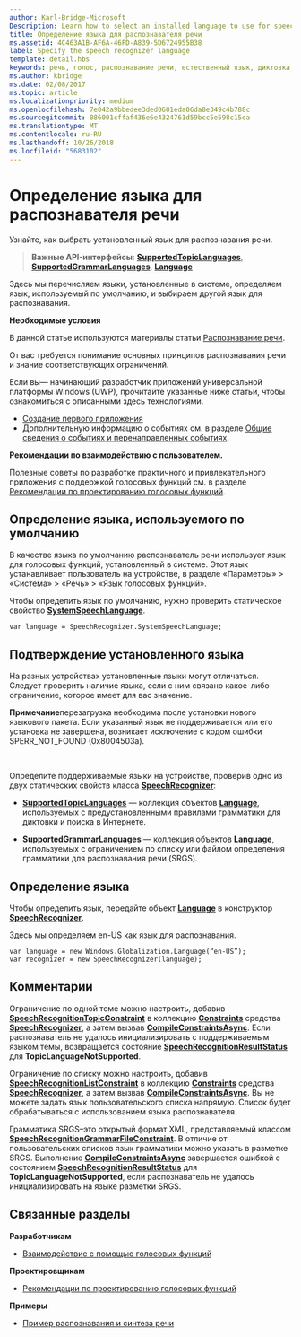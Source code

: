 ```yaml
---
author: Karl-Bridge-Microsoft
Description: Learn how to select an installed language to use for speech recognition.
title: Определение языка для распознавателя речи
ms.assetid: 4C463A1B-AF6A-46FD-A839-5D6724955B38
label: Specify the speech recognizer language
template: detail.hbs
keywords: речь, голос, распознавание речи, естественный язык, диктовка, ввод, взаимодействие с пользователем
ms.author: kbridge
ms.date: 02/08/2017
ms.topic: article
ms.localizationpriority: medium
ms.openlocfilehash: 7e042a9bbedee3ded0601eda06da8e349c4b788c
ms.sourcegitcommit: 086001cffaf436e6e4324761d59bcc5e598c15ea
ms.translationtype: MT
ms.contentlocale: ru-RU
ms.lasthandoff: 10/26/2018
ms.locfileid: "5683102"
---
```

# <a name="specify-the-speech-recognizer-language"></a>Определение языка для распознавателя речи


Узнайте, как выбрать установленный язык для распознавания речи.

> **Важные API-интерфейсы**: [**SupportedTopicLanguages**](https://msdn.microsoft.com/library/windows/apps/dn653251), [**SupportedGrammarLanguages**](https://msdn.microsoft.com/library/windows/apps/dn653250), [**Language**](https://msdn.microsoft.com/library/windows/apps/br206804)


Здесь мы перечисляем языки, установленные в системе, определяем язык, используемый по умолчанию, и выбираем другой язык для распознавания.

**Необходимые условия**

В данной статье используются материалы статьи [Распознавание речи](speech-recognition.md).

От вас требуется понимание основных принципов распознавания речи и знание соответствующих ограничений.

Если вы— начинающий разработчик приложений универсальной платформы Windows (UWP), прочитайте указанные ниже статьи, чтобы ознакомиться с описанными здесь технологиями.

-   [Создание первого приложения](https://msdn.microsoft.com/library/windows/apps/bg124288)
-   Дополнительную информацию о событиях см. в разделе [Общие сведения о событиях и перенаправленных событиях](https://msdn.microsoft.com/library/windows/apps/mt185584).

**Рекомендации по взаимодействию с пользователем.**

Полезные советы по разработке практичного и привлекательного приложения с поддержкой голосовых функций см. в разделе [Рекомендации по проектированию голосовых функций](https://msdn.microsoft.com/library/windows/apps/dn596121).

## <a name="identify-the-default-language"></a>Определение языка, используемого по умолчанию


В качестве языка по умолчанию распознаватель речи использует язык для голосовых функций, установленный в системе. Этот язык устанавливает пользователь на устройстве, в разделе «Параметры» &gt; «Система» &gt; «Речь» &gt; «Язык голосовых функций».

Чтобы определить язык по умолчанию, нужно проверить статическое свойство [**SystemSpeechLanguage**](https://msdn.microsoft.com/library/windows/apps/dn653252).

```CSharp
var language = SpeechRecognizer.SystemSpeechLanguage; 
```

## <a name="confirm-an-installed-language"></a>Подтверждение установленного языка


На разных устройствах установленные языки могут отличаться. Следует проверить наличие языка, если с ним связано какое-либо ограничение, которое имеет для вас значение.

**Примечание**перезагрузка необходима после установки нового языкового пакета. Если указанный язык не поддерживается или его установка не завершена, возникает исключение с кодом ошибки SPERR\_NOT\_FOUND (0x8004503a).

 

Определите поддерживаемые языки на устройстве, проверив одно из двух статических свойств класса [**SpeechRecognizer**](https://msdn.microsoft.com/library/windows/apps/dn653226):

-   [**SupportedTopicLanguages**](https://msdn.microsoft.com/library/windows/apps/dn653251) — коллекция объектов [**Language**](https://msdn.microsoft.com/library/windows/apps/br206804), используемых с предустановленными правилами грамматики для диктовки и поиска в Интернете.

-   [**SupportedGrammarLanguages**](https://msdn.microsoft.com/library/windows/apps/dn653250) — коллекция объектов [**Language**](https://msdn.microsoft.com/library/windows/apps/br206804), используемых с ограничением по списку или файлом определения грамматики для распознавания речи (SRGS).

## <a name="specify-a-language"></a>Определение языка


Чтобы определить язык, передайте объект [**Language**](https://msdn.microsoft.com/library/windows/apps/br206804) в конструктор [**SpeechRecognizer**](https://msdn.microsoft.com/library/windows/apps/dn653226).

Здесь мы определяем en-US как язык для распознавания.


```CSharp
var language = new Windows.Globalization.Language(“en-US”); 
var recognizer = new SpeechRecognizer(language); 
```

## <a name="remarks"></a>Комментарии


Ограничение по одной теме можно настроить, добавив [**SpeechRecognitionTopicConstraint**](https://msdn.microsoft.com/library/windows/apps/dn631446) в коллекцию [**Constraints**](https://msdn.microsoft.com/library/windows/apps/dn653241) средства [**SpeechRecognizer**](https://msdn.microsoft.com/library/windows/apps/dn653226), а затем вызвав [**CompileConstraintsAsync**](https://msdn.microsoft.com/library/windows/apps/dn653240). Если распознаватель не удалось инициализировать с поддерживаемым языком темы, возвращается состояние [**SpeechRecognitionResultStatus**](https://msdn.microsoft.com/library/windows/apps/dn631433) для **TopicLanguageNotSupported**.

Ограничение по списку можно настроить, добавив [**SpeechRecognitionListConstraint**](https://msdn.microsoft.com/library/windows/apps/dn631421) в коллекцию [**Constraints**](https://msdn.microsoft.com/library/windows/apps/dn653241) средства [**SpeechRecognizer**](https://msdn.microsoft.com/library/windows/apps/dn653226), а затем вызвав [**CompileConstraintsAsync**](https://msdn.microsoft.com/library/windows/apps/dn653240). Вы не можете задать язык пользовательского списка напрямую. Список будет обрабатываться с использованием языка распознавателя.

Грамматика SRGS–это открытый формат XML, представляемый классом [**SpeechRecognitionGrammarFileConstraint**](https://msdn.microsoft.com/library/windows/apps/dn631412). В отличие от пользовательских списков язык грамматики можно указать в разметке SRGS. Выполнение [**CompileConstraintsAsync**](https://msdn.microsoft.com/library/windows/apps/dn653240) завершается ошибкой с состоянием [**SpeechRecognitionResultStatus**](https://msdn.microsoft.com/library/windows/apps/dn631433) для **TopicLanguageNotSupported**, если распознаватель не удалось инициализировать на языке разметки SRGS.

## <a name="related-articles"></a>Связанные разделы

**Разработчикам**

* [Взаимодействие с помощью голосовых функций](speech-interactions.md)

**Проектировщикам**

* [Рекомендации по проектированию голосовых функций](https://msdn.microsoft.com/library/windows/apps/dn596121)

**Примеры**

* [Пример распознавания и синтеза речи](http://go.microsoft.com/fwlink/p/?LinkID=619897)
 

 




